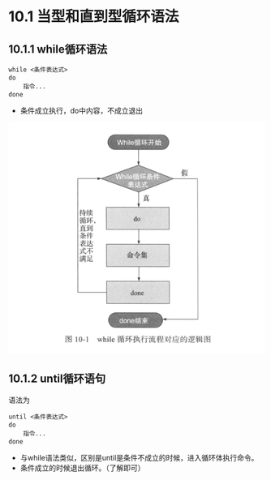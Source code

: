 # 10.1 当型和直到型循环语法



## 10.1.1 while循环语法



```shell
while <条件表达式>
do
	指令...
done
```



- 条件成立执行，do中内容，不成立退出

![image-20210205083614784](images/image-20210205083614784.png)



## 10.1.2 until循环语句



语法为

```shell
until <条件表达式>
do
	指令...
done
```



- 与while语法类似，区别是until是条件不成立的时候，进入循环体执行命令。
- 条件成立的时候退出循环。（了解即可）